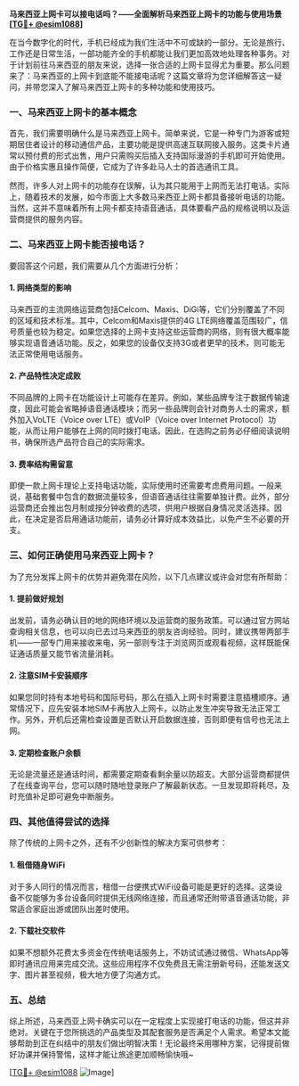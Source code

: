 **马来西亚上网卡可以接电话吗？——全面解析马来西亚上网卡的功能与使用场景[[TG💪+ @esim1088](https://t.me/s/esim1088)]**

在当今数字化的时代，手机已经成为我们生活中不可或缺的一部分。无论是旅行、工作还是日常生活，一部功能齐全的手机都能让我们更加高效地处理各种事务。对于计划前往马来西亚的朋友来说，选择一张合适的上网卡显得尤为重要。那么问题来了：马来西亚的上网卡到底能不能接电话呢？这篇文章将为您详细解答这一疑问，并带您深入了解马来西亚上网卡的多种功能和使用技巧。

### 一、马来西亚上网卡的基本概念

首先，我们需要明确什么是马来西亚上网卡。简单来说，它是一种专门为游客或短期居住者设计的移动通信产品，主要功能是提供高速互联网接入服务。这类卡片通常以预付费的形式出售，用户只需购买后插入支持国际漫游的手机即可开始使用。由于价格实惠且操作简便，它成为了许多赴马人士的首选通讯工具。

然而，许多人对上网卡的功能存在误解，认为其只能用于上网而无法打电话。实际上，随着技术的发展，如今市面上大多数马来西亚上网卡都具备接听电话的功能。当然，这并不意味着所有上网卡都支持语音通话，具体要看产品的规格说明以及运营商提供的服务内容。

### 二、马来西亚上网卡能否接电话？

要回答这个问题，我们需要从几个方面进行分析：

#### 1. 网络类型的影响

马来西亚的主流网络运营商包括Celcom、Maxis、DiGi等，它们分别覆盖了不同的区域和技术标准。其中，Celcom和Maxis提供的4G LTE网络覆盖范围较广，信号质量也较为稳定。如果您选择的上网卡支持这些运营商的网络，则有很大概率能够实现语音通话功能。反之，如果您的设备仅支持3G或者更早的技术，则可能无法正常使用电话服务。

#### 2. 产品特性决定成败

不同品牌的上网卡在功能设计上可能存在差异。例如，某些品牌专注于数据传输速度，因此可能会省略掉语音通话模块；而另一些品牌则会针对商务人士的需求，额外加入VoLTE（Voice over LTE）或VoIP（Voice over Internet Protocol）功能，从而让用户能够在上网的同时拨打电话。因此，在选购之前务必仔细阅读说明书，确保所选产品符合自己的实际需求。

#### 3. 费率结构需留意

即使一款上网卡理论上支持电话功能，实际使用时还需要考虑费用问题。一般来说，基础套餐中包含的数据流量较多，但语音通话往往需要单独计费。此外，部分运营商还会推出包月制或按分钟收费的选项，供用户根据自身情况灵活选择。因此，在决定是否启用通话功能前，请务必计算好成本效益比，以免产生不必要的开支。

### 三、如何正确使用马来西亚上网卡？

为了充分发挥上网卡的优势并避免潜在风险，以下几点建议或许会对您有所帮助：

#### 1. 提前做好规划

出发前，请务必确认目的地的网络环境以及运营商的服务政策。可以通过官方网站查询相关信息，也可以向已去过马来西亚的朋友咨询经验。同时，建议携带两部手机——一部专门用来接收来电，另一部则专注于浏览网页或观看视频，这样既能保证通话质量又能节省流量消耗。

#### 2. 注意SIM卡安装顺序

如果您同时持有本地号码和国际号码，那么在插入上网卡时需要注意插槽顺序。通常情况下，应先安装本地SIM卡再放入上网卡，以防止发生冲突导致无法正常工作。另外，开机后还需检查设置是否默认开启数据连接，否则即便有信号也无法上网。

#### 3. 定期检查账户余额

无论是流量还是通话时间，都需要定期查看剩余量以防超支。大部分运营商都提供了在线查询平台，您可以随时随地登录账户了解最新状态。一旦发现即将耗尽，及时充值补足即可避免中断服务。

### 四、其他值得尝试的选择

除了传统的上网卡之外，还有不少创新性的解决方案可供参考：

#### 1. 租借随身WiFi

对于多人同行的情况而言，租借一台便携式WiFi设备可能是更好的选择。这类设备不仅能够为多台设备同时提供无线网络连接，而且通常还附带语音通话功能，非常适合家庭出游或团队出差时使用。

#### 2. 下载社交软件

如果不想额外花费太多资金在传统电话服务上，不妨试试通过微信、WhatsApp等即时通讯应用来完成交流。这些应用程序不仅免费且无需注册新号码，还能发送文字、图片甚至视频，极大地方便了沟通方式。

### 五、总结

综上所述，马来西亚上网卡确实可以在一定程度上实现接打电话的功能，但这并非绝对。关键在于您所挑选的产品类型及其配套服务是否满足个人需求。希望本文能够帮助到正在纠结中的朋友们做出明智决策！无论最终采用哪种方案，记得提前做好功课并保持警惕，这样才能让旅途更加顺畅愉快哦~

[[TG💪+ @esim1088](https://t.me/s/esim1088) ![Image](https://i.postimg.cc/4NQfJmqS/Snipaste-2025-05-13-00-14-12.png)]